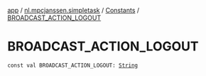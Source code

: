 [app](../../index.md) / [nl.mpcjanssen.simpletask](../index.md) / [Constants](index.md) / [BROADCAST_ACTION_LOGOUT](.)

# BROADCAST_ACTION_LOGOUT

`const val BROADCAST_ACTION_LOGOUT: `[`String`](https://kotlinlang.org/api/latest/jvm/stdlib/kotlin/-string/index.html)